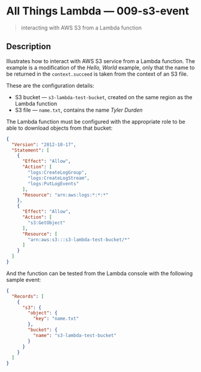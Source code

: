 # All Things Lambda &mdash; 009-s3-event
> interacting with AWS S3 from a Lambda function

## Description
Illustrates how to interact with AWS S3 service from a Lambda function. The example is a modification of the *Hello, World* example, only that the name to be returned in the `context.succeed` is taken from the context of an S3 file.

These are the configuration details:
+ S3 bucket &mdash; `s3-lambda-test-bucket`, created on the same region as the Lambda function
+ S3 file &mdash; `name.txt`, contains the name *Tyler Durden*

The Lambda function must be configured with the appropriate role to be able to download objects from that bucket:
```JSON
{
  "Version": "2012-10-17",
  "Statement": [
    {
      "Effect": "Allow",
      "Action": [
        "logs:CreateLogGroup",
        "logs:CreateLogStream",
        "logs:PutLogEvents"
      ],
      "Resource": "arn:aws:logs:*:*:*"
    },
    {
      "Effect": "Allow",
      "Action": [
        "s3:GetObject"
      ],
      "Resource": [
        "arn:aws:s3:::s3-lambda-test-bucket/*"
      ]
    }
  ]
}
```

And the function can be tested from the Lambda console with the following sample event:
```JSON
{
  "Records": [
    {
      "s3": {
        "object": {
          "key": "name.txt"
        },
        "bucket": {
          "name": "s3-lambda-test-bucket"
        }
      }
    }
  ]
}
```
